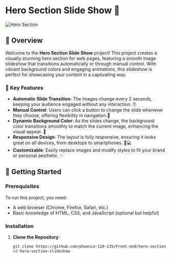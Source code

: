 # Hero Section Slide Show 🌟

![Hero Section](https://s6.uupload.ir/files/screenshot_2025-06-16_114638_5ze.png?text=Your+Project+Image) <!-- Replace with your actual project image URL -->

## 📖 Overview
Welcome to the **Hero Section Slide Show** project! This project creates a visually stunning hero section for web pages, featuring a smooth image slideshow that transitions automatically or through manual control. With vibrant background colors and engaging animations, this slideshow is perfect for showcasing your content in a captivating way.

### 🎨 Key Features
- **Automatic Slide Transition**: The images change every 2 seconds, keeping your audience engaged without any interaction. ⏰
- **Manual Control**: Users can click a button to change the slide whenever they choose, offering flexibility in navigation.🔘
- **Dynamic Background Color**: As the slides change, the background color transitions smoothly to match the current image, enhancing the visual appeal. 🎨
- **Responsive Design**: The layout is fully responsive, ensuring it looks great on all devices, from desktops to smartphones. 📱💻
- **Customizable**: Easily replace images and modify styles to fit your brand or personal aesthetic. ✨

## 🚀 Getting Started

### Prerequisites
To run this project, you need:
- A web browser (Chrome, Firefox, Safari, etc.)
- Basic knowledge of HTML, CSS, and JavaScript (optional but helpful)

### Installation
1. **Clone the Repository**:
   ```bash
   git clone https://github.com/phoenix-110-135/Front-end/hero-section-slideshow.git
   cd hero-section-slideshow
